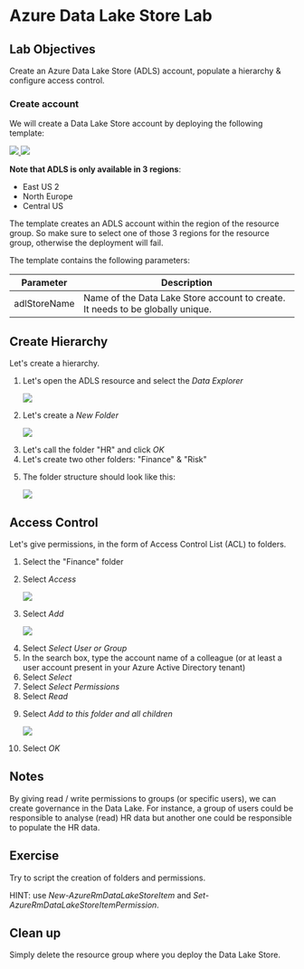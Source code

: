 # Azure Data Lake Store Lab

## Lab Objectives

Create an Azure Data Lake Store (ADLS) account, populate a hierarchy & configure access control.

### Create account

We will create a Data Lake Store account by deploying the following template:

<a href="https://portal.azure.com/#create/Microsoft.Template/uri/https%3A%2F%2Fraw.githubusercontent.com%2Fvplauzon%2Fazure-training%2Fmaster%2Fiaas-training%2F2.1%20-%20Data%20Lake%20Store%2FADLS.json"
target="_blank">
    <img src="http://azuredeploy.net/deploybutton.png"/>
</a>
<a href="http://armviz.io/#/?load=https%3A%2F%2Fraw.githubusercontent.com%2Fvplauzon%2Fazure-training%2Fmaster%2Fiaas-training%2F2.1%20-%20Data%20Lake%20Store%2FADLS.json" target="_blank">
    <img src="http://armviz.io/visualizebutton.png"/>
</a>

**Note that ADLS is only available in 3 regions**:
* East US 2
* North Europe
* Central US

The template creates an ADLS account within the region of the resource group.  So make sure to select one of those 3 regions for the resource group, otherwise the deployment will fail.

The template contains the following parameters:



Parameter | Description
--- | ---
adlStoreName | Name of the Data Lake Store account to create.  It needs to be globally unique.

## Create Hierarchy

Let's create a hierarchy.

<ol>
    <li>
        <p>
            Let's open the ADLS resource and select the <i>Data Explorer</i>
        </p>
        <p>
            <img src="https://github.com/vplauzon/azure-training/raw/master/iaas-training/2.1%20-%20Data%20Lake%20Store/images/DataExplorer.PNG" />
        </p>
    </li>
    <li>
        <p>
            Let's create a <i>New Folder</i>
        </p>
        <p>
            <img src="https://github.com/vplauzon/azure-training/raw/master/iaas-training/2.1%20-%20Data%20Lake%20Store/images/NewFolder.png" />
        </p>
    </li>
    <li>
        Let's call the folder "HR" and click <i>OK</i>
    </li>
    <li>
        Let's create two other folders:  "Finance" & "Risk"
    </li>
    <li>
        <p>
            The folder structure should look like this:
        </p>
        <p>
            <img src="https://github.com/vplauzon/azure-training/raw/master/iaas-training/2.1%20-%20Data%20Lake%20Store/images/3Folders.PNG" />
        </p>
    </li>
</ol>

## Access Control

Let's give permissions, in the form of Access Control List (ACL) to folders.

<ol>
    <li>
        Select the "Finance" folder
    </li>
    <li>
        <p>
            Select <i>Access</i>
        </p>
        <p>
            <img src="https://github.com/vplauzon/azure-training/raw/master/iaas-training/2.1%20-%20Data%20Lake%20Store/images/Access.png" />
        </p>
    </li>
    <li>
        <p>
            Select <i>Add</i>
        </p>
        <p>
            <img src="https://github.com/vplauzon/azure-training/raw/master/iaas-training/2.1%20-%20Data%20Lake%20Store/images/Access.png" />
        </p>
    </li>
    <li>
        Select <i>Select User or Group</i>
    </li>
    <li>
        In the search box, type the account name of a colleague (or at least a user account present in your Azure Active Directory tenant)
    </li>
    <li>
        Select <i>Select</i>
    </li>
    <li>
        Select <i>Select Permissions</i>
    </li>
    <li>
        Select <i>Read</i>
    </li>
    <li>
        <p>
            Select <i>Add to this folder and all children</i>
        </p>
        <p>
            <img src="https://github.com/vplauzon/azure-training/raw/master/iaas-training/2.1%20-%20Data%20Lake%20Store/images/Permissions.PNG" />
        </p>
    </li>
    <li>
        Select <i>OK</i>
    </li>
</ol>
   

## Notes

By giving read / write permissions to groups (or specific users), we can create governance in the Data Lake.  For instance, a group of users could be responsible to analyse (read) HR data but another one could be responsible to populate the HR data.

## Exercise

Try to script the creation of folders and permissions.

HINT:  use <i>New-AzureRmDataLakeStoreItem</i> and <i>Set-AzureRmDataLakeStoreItemPermission</i>.

## Clean up

Simply delete the resource group where you deploy the Data Lake Store.

